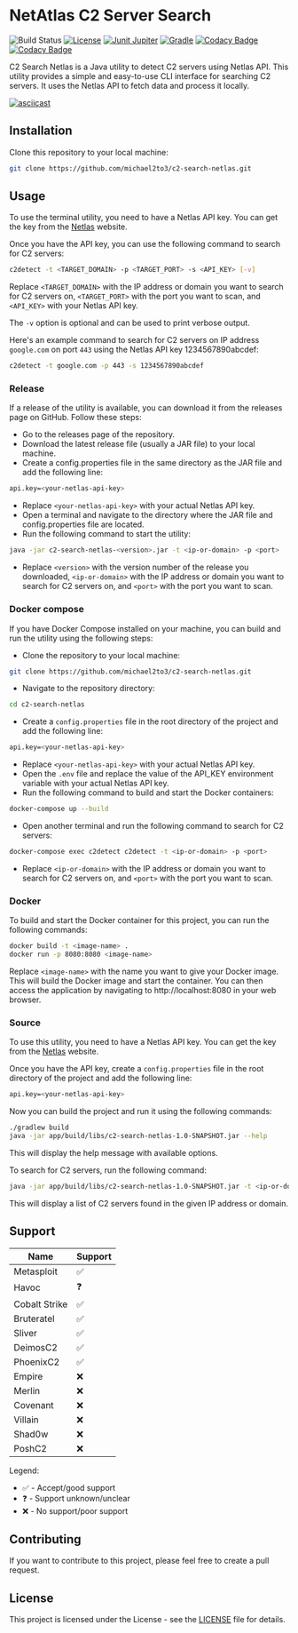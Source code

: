 # NetAtlas C2 Server Search

![Build Status](https://img.shields.io/github/actions/workflow/status/michael2to3/c2-search-netlas/build.yml?branch=main)
[![License](https://img.shields.io/github/license/michael2to3/pretty-caldav-politech-schedule?style=flat-square)](https://github.com/michael2to3/pretty-caldav-politech-schedule/blob/main/LICENSE)
[![Junit Jupiter](https://img.shields.io/badge/Junit-Jupiter-green?style=flat-square)](https://junit.org/junit5/)
[![Gradle](https://img.shields.io/badge/Gradle-blue?style=flat-square)](https://gradle.org/)
[![Codacy Badge](https://app.codacy.com/project/badge/Grade/6d3c2810e4f844fa989a987f84565b7d)](https://app.codacy.com/gh/michael2to3/c2-search-netlas/dashboard?utm_source=gh&utm_medium=referral&utm_content=&utm_campaign=Badge_grade)
[![Codacy Badge](https://app.codacy.com/project/badge/Coverage/6d3c2810e4f844fa989a987f84565b7d)](https://app.codacy.com/gh/michael2to3/c2-search-netlas/dashboard?utm_source=gh&utm_medium=referral&utm_content=&utm_campaign=Badge_coverage)

C2 Search Netlas is a Java utility to detect C2 servers using Netlas API. This utility provides a simple and easy-to-use CLI interface for searching C2 servers. It uses the Netlas API to fetch data and process it locally.

[![asciicast](https://asciinema.org/a/J0NLL69CVKG1PUlw9Mkyf8lZw.svg)](https://asciinema.org/a/J0NLL69CVKG1PUlw9Mkyf8lZw)

## Installation

Clone this repository to your local machine:

```bash
git clone https://github.com/michael2to3/c2-search-netlas.git
```

## Usage

To use the terminal utility, you need to have a Netlas API key. You can get the key from the [Netlas](https://netlas.io) website.

Once you have the API key, you can use the following command to search for C2 servers:

```bash
c2detect -t <TARGET_DOMAIN> -p <TARGET_PORT> -s <API_KEY> [-v]
```

Replace `<TARGET_DOMAIN>` with the IP address or domain you want to search for C2 servers on, `<TARGET_PORT>` with the port you want to scan, and `<API_KEY>` with your Netlas API key.

The `-v` option is optional and can be used to print verbose output.

Here's an example command to search for C2 servers on IP address `google.com` on port `443` using the Netlas API key 1234567890abcdef:

```bash
c2detect -t google.com -p 443 -s 1234567890abcdef
```

### Release

If a release of the utility is available, you can download it from the releases page on GitHub. Follow these steps:
- Go to the releases page of the repository.
- Download the latest release file (usually a JAR file) to your local machine.
- Create a config.properties file in the same directory as the JAR file and add the following line:
```bash
api.key=<your-netlas-api-key>
```
- Replace `<your-netlas-api-key>` with your actual Netlas API key.
- Open a terminal and navigate to the directory where the JAR file and config.properties file are located.
- Run the following command to start the utility:
```bash
java -jar c2-search-netlas-<version>.jar -t <ip-or-domain> -p <port>
```
- Replace `<version>` with the version number of the release you downloaded, `<ip-or-domain>` with the IP address or domain you want to search for C2 servers on, and `<port>` with the port you want to scan.

### Docker compose

If you have Docker Compose installed on your machine, you can build and run the utility using the following steps:
- Clone the repository to your local machine:
```bash
git clone https://github.com/michael2to3/c2-search-netlas.git
```
- Navigate to the repository directory:
```bash
cd c2-search-netlas
```
- Create a `config.properties` file in the root directory of the project and add the following line:
```bash
api.key=<your-netlas-api-key>
```
- Replace `<your-netlas-api-key>` with your actual Netlas API key.
- Open the `.env` file and replace the value of the API_KEY environment variable with your actual Netlas API key.
- Run the following command to build and start the Docker containers:
```bash
docker-compose up --build
```
- Open another terminal and run the following command to search for C2 servers:
```bash
docker-compose exec c2detect c2detect -t <ip-or-domain> -p <port>
```
- Replace `<ip-or-domain>` with the IP address or domain you want to search for C2 servers on, and `<port>` with the port you want to scan.


### Docker

To build and start the Docker container for this project, you can run the following commands:

```bash
docker build -t <image-name> .
docker run -p 8080:8080 <image-name>
```

Replace `<image-name>` with the name you want to give your Docker image. This will build the Docker image and start the container. You can then access the application by navigating to http://localhost:8080 in your web browser.

### Source
To use this utility, you need to have a Netlas API key. You can get the key from the [Netlas](https://netlas.io/) website.

Once you have the API key, create a `config.properties` file in the root directory of the project and add the following line:

```bash
api.key=<your-netlas-api-key>
```

Now you can build the project and run it using the following commands:

```bash
./gradlew build
java -jar app/build/libs/c2-search-netlas-1.0-SNAPSHOT.jar --help
```

This will display the help message with available options.

To search for C2 servers, run the following command:

```bash
java -jar app/build/libs/c2-search-netlas-1.0-SNAPSHOT.jar -t <ip-or-domain> -p <port>
```

This will display a list of C2 servers found in the given IP address or domain.

## Support

| Name                    | Support            |
|-------------------------|--------------------|
| Metasploit              | :white_check_mark: |
| Havoc                   | :question:         |
| Cobalt Strike           | :white_check_mark: |
| Bruteratel              | :white_check_mark: |
| Sliver                  | :white_check_mark: |
| DeimosC2                | :white_check_mark: |
| PhoenixC2               | :white_check_mark: |
| Empire                  | :x:                |
| Merlin                  | :x:                |
| Covenant                | :x:                |
| Villain                 | :x:                |
| Shad0w                  | :x:                |
| PoshC2                  | :x:                |

Legend:

- :white_check_mark: - Accept/good support
- :question: - Support unknown/unclear
- :x: - No support/poor support

## Contributing

If you want to contribute to this project, please feel free to create a pull request.

## License

This project is licensed under the License - see the [LICENSE](https://github.com/michael2to3/c2-search-netlas/blob/main/LICENSE) file for details.
